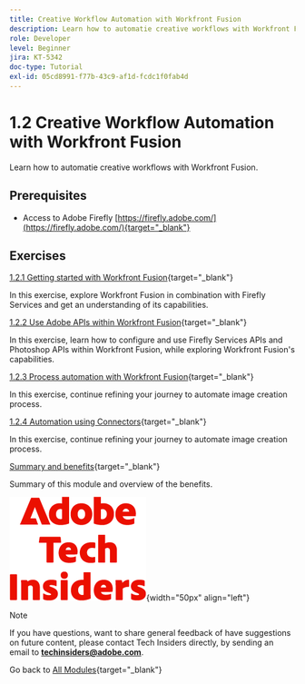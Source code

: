 ```yaml
---
title: Creative Workflow Automation with Workfront Fusion
description: Learn how to automatie creative workflows with Workfront Fusion
role: Developer
level: Beginner
jira: KT-5342
doc-type: Tutorial
exl-id: 05cd8991-f77b-43c9-af1d-fcdc1f0fab4d
---
```

# 1.2 Creative Workflow Automation with Workfront Fusion

Learn how to automatie creative workflows with Workfront Fusion.

## Prerequisites

- Access to Adobe Firefly [https://firefly.adobe.com/](https://firefly.adobe.com/){target="_blank"}

## Exercises

[1.2.1 Getting started with Workfront Fusion](./ex1.md){target="_blank"}

In this exercise, explore Workfront Fusion in combination with Firefly Services and get an understanding of its capabilities.

[1.2.2 Use Adobe APIs within Workfront Fusion](./ex2.md){target="_blank"}

In this exercise, learn how to configure and use Firefly Services APIs and Photoshop APIs within Workfront Fusion, while exploring Workfront Fusion's capabilities.

[1.2.3 Process automation with Workfront Fusion](./ex3.md){target="_blank"}

In this exercise, continue refining your journey to automate image creation process.

[1.2.4 Automation using Connectors](./ex4.md){target="_blank"}

In this exercise, continue refining your journey to automate image creation process.

[Summary and benefits](./summary.md){target="_blank"}

Summary of this module and overview of the benefits.

![Tech Insiders](./../../../assets/images/techinsiders.png){width="50px" align="left"}

>[!NOTE]
>
>If you have questions, want to share general feedback of have suggestions on future content, please contact Tech Insiders directly, by sending an email to **techinsiders@adobe.com**.

Go back to [All Modules](../../../overview.md){target="_blank"}
